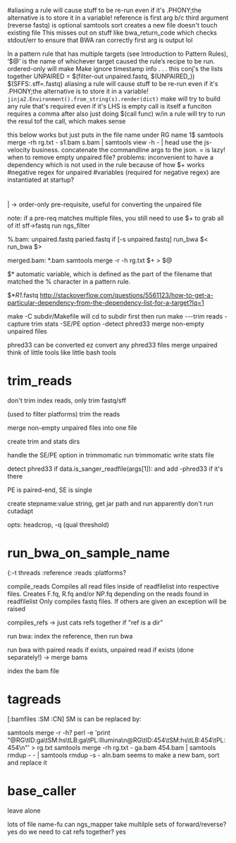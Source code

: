 
#aliasing a rule will cause stuff to be re-run even if it's .PHONY;the alternative is to store it in a variable!
reference is first arg b/c third argument (reverse fastq) is optional
 samtools sort creates a new file doesn't touch existing file
This misses out on stuff like bwa_return_code which checks stdout/err to ensure that BWA ran correctly
first arg is output lol
 
 In a pattern rule that has multiple targets (see Introduction to Pattern Rules), ‘$@’ is the name of whichever target caused the rule’s recipe to be run. 
ordered-only will make Make ignore timestamp info . . . 
 this conj's the lists together
UNPAIRED = $(filter-out unpaired.fastq, $(UNPAIRED_)) $(SFFS:.sff=.fastq)
aliasing a rule will cause stuff to be re-run even if it's .PHONY;the alternative is to store it in a variable!
`jinja2.Environment().from_string(s).render(dict)`
make will try to build any rule that's required even if it's LHS is empty
call is itself a funciton requires a comma after
also just doing $(call func) w/in a rule will try to run the resul tof the call, which makes sense

this below works but just puts in the file name under RG name
1$ samtools merge -rh rg.txt - s1.bam s.bam | samtools view -h - | head
use the js-velocity business. concatenate the commandline args to the json. 
= is lazy!
 when to remove empty unpaired file?
problems: inconvenient to have a dependency which is not used in the rule because of how $+ works
#negative regex for unpaired
#variables (required for negative regex) are instantiated at startup?
#
 | -> order-only pre-requisite, useful for converting the unpaired file

note: if a pre-req matches multiple files, you still need to use $+ to grab all of it!
sff->fastq
run ngs_filter 

%.bam: unpaired.fastq paried.fastq
     if [-s unpaired.fastq] run_bwa   $<
     run_bwa $>

merged.bam: *.bam
    samtools merge -r -h rg.txt $+ > $@

 $* automatic variable, which is defined as the part of the filename that matched the % character in a pattern rule.

$*_R1_.fastq
http://stackoverflow.com/questions/5561123/how-to-get-a-particular-dependency-from-the-dependency-list-for-a-target?lq=1

make -C subdir/Makefile will cd to subdir first then run make
---trim reads
-capture trim stats
-SE/PE option
-detect phred33 
merge non-empty unpaired files

phred33 can be converted ez
convert any phred33 files
merge unpaired
think of little tools like little bash tools 

trim_reads
================

don't trim index reads, only trim fastq/sff

(used to filter platforms)
trim the reads

merge non-empty unpaired files into one file

create trim and stats dirs

handle the SE/PE option in trimmomatic
run trimmomatic
write stats file

detect phred33 if data.is_sanger_readfile(args[1]): and add -phred33 if it's there

PE is paired-end, SE is single

create stepname:value string, get jar path and run
apparently don't run cutadapt

opts:
headcrop,  -q (qual threshold)


run_bwa_on_sample_name
===========================
{:-t threads :reference :reads :platforms?

compile_reads
Compiles all read files inside of readfilelist into respective files.
    Creates F.fq, R.fq and/or NP.fq depending on the reads found in readfilelist
    Only compiles fastq files. If others are given an exception will be raised

 compiles_refs -> just cats refs together if "ref is  a dir"

 run bwa: index the reference, then run bwa

run bwa with paired reads if exists, unpaired read if exists (done separately!)  -> merge bams

index the bam file


tagreads
========
[:bamfiles :SM :CN]
 SM is 
can be replaced by:

samtools merge -r -h? 
perl -e 'print "@RG\tID:ga\tSM:hs\tLB:ga\tPL:Illumina\n@RG\tID:454\tSM:hs\tLB:454\tPL:454\n"' > rg.txt
samtools merge -rh rg.txt - ga.bam 454.bam | samtools rmdup - - | samtools rmdup -s - aln.bam
seems to make a new bam, sort and replace it


base_caller
===========
leave alone



 lots of file name-fu
can ngs_mapper take multilple sets of forward/reverse? yes
 do we need to cat refs together? yes
